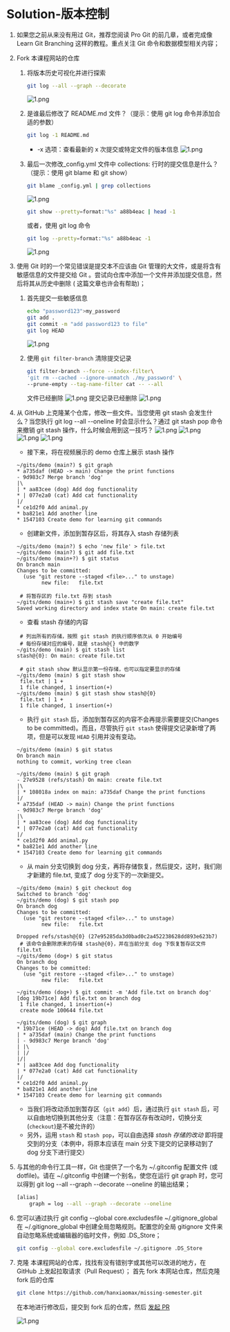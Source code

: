 # Solution-版本控制

1. 如果您之前从来没有用过 Git，推荐您阅读 Pro Git 的前几章，或者完成像 Learn Git Branching 这样的教程。重点关注 Git 命令和数据模型相关内容；
2. Fork 本课程网站的仓库
    1. 将版本历史可视化并进行探索

        ```bash
        git log --all --graph --decorate
        ```

        ![1.png](images/6/1.png)
    2. 是谁最后修改了 README.md 文件？（提示：使用 git log 命令并添加合适的参数）

        ```bash
        git log -1 README.md
        ```

        - -x 选项：查看最新的 x 次提交或特定文件的版本信息
          ![1.png](images/6/2.png)
    3. 最后一次修改\_config.yml 文件中 collections: 行时的提交信息是什么？（提示：使用 git blame 和 git show）

        ```bash
        git blame _config.yml | grep collections
        ```

        ![1.png](images/6/3.png)

        ```bash
        git show --pretty=format:"%s" a88b4eac | head -1
        ```

        或者，使用 git log 命令

        ```bash
        git log --pretty=format:"%s" a88b4eac -1
        ```

        ![1.png](images/6/4.png)
3. 使用 Git 时的一个常见错误是提交本不应该由 Git 管理的大文件，或是将含有敏感信息的文件提交给 Git 。尝试向仓库中添加一个文件并添加提交信息，然后将其从历史中删除 ( 这篇文章也许会有帮助)；
    1. 首先提交一些敏感信息

        ```bash
        echo "password123">my_password
        git add .
        git commit -m "add password123 to file"
        git log HEAD
        ```

        ![1.png](images/6/5.png)
    2. 使用 `git filter-branch` 清除提交记录

        ```bash
        git filter-branch --force --index-filter\
        'git rm --cached --ignore-unmatch ./my_password' \
        --prune-empty --tag-name-filter cat -- --all
        ```

        文件已经删除
        ![1.png](images/6/6.png)
        提交记录已经删除
        ![1.png](images/6/7.png)
4. 从 GitHub 上克隆某个仓库，修改一些文件。当您使用 git stash 会发生什么？当您执行 git log --all --oneline 时会显示什么？通过 git stash pop 命令来撤销 git stash 操作，什么时候会用到这一技巧？
    ![1.png](images/6/8.png)
    ![1.png](images/6/9.png)
    ![1.png](images/6/10.png)
    ![1.png](images/6/11.png)

    - 接下来，将在视频展示的 demo 仓库上展示 stash 操作

    ```shell
    ~/gits/demo (main?) $ git graph
    * a735daf (HEAD -> main) Change the print functions
    - 9d983c7 Merge branch 'dog'
    |\
    | * aa83cee (dog) Add dog functionality
    * | 077e2a0 (cat) Add cat functionality
    |/
    * ce1d2f0 Add animal.py
    * ba821e1 Add another line
    * 1547103 Create demo for learning git commands
    ```

    - 创建新文件，添加到暂存区后，将其存入 stash 存储列表

    ```shell
    ~/gits/demo (main?) $ echo 'new file' > file.txt
    ~/gits/demo (main?) $ git add file.txt
    ~/gits/demo (main+?) $ git status
    On branch main
    Changes to be committed:
      (use "git restore --staged <file>..." to unstage)
            new file:   file.txt

     # 将暂存区的 file.txt 存到 stash
    ~/gits/demo (main+) $ git stash save "create file.txt"
    Saved working directory and index state On main: create file.txt
    ```

    - 查看 stash 存储的内容

    ```shell
     # 列出所有的存储，按照 git stash 的执行顺序依次从 0 开始编号
     # 每份存储对应的编号，就是 stash@{} 中的数字
    ~/gits/demo (main) $ git stash list
    stash@{0}: On main: create file.txt

     # git stash show 默认显示第一份存储，也可以指定要显示的存储
    ~/gits/demo (main) $ git stash show
     file.txt | 1 +
     1 file changed, 1 insertion(+)
    ~/gits/demo (main) $ git stash show stash@{0}
     file.txt | 1 +
     1 file changed, 1 insertion(+)
    ```

    - 执行 `git stash` 后，添加到暂存区的内容不会再提示需要提交(Changes to be committed)。而且，尽管执行 `git stash` 使得提交记录新增了两项，但是可以发现 `HEAD` 引用并没有变动。

    ```shell
    ~/gits/demo (main) $ git status
    On branch main
    nothing to commit, working tree clean

    ~/gits/demo (main) $ git graph
    - 27e9528 (refs/stash) On main: create file.txt
    |\
    | * 108018a index on main: a735daf Change the print functions
    |/
    * a735daf (HEAD -> main) Change the print functions
    - 9d983c7 Merge branch 'dog'
    |\
    | * aa83cee (dog) Add dog functionality
    * | 077e2a0 (cat) Add cat functionality
    |/
    * ce1d2f0 Add animal.py
    * ba821e1 Add another line
    * 1547103 Create demo for learning git commands
    ```

    - 从 main 分支切换到 dog 分支，再将存储恢复，然后提交，这时，我们刚才新建的 file.txt, 变成了 dog 分支下的一次新提交。

    ```shell
    ~/gits/demo (main) $ git checkout dog
    Switched to branch 'dog'
    ~/gits/demo (dog) $ git stash pop
    On branch dog
    Changes to be committed:
      (use "git restore --staged <file>..." to unstage)
            new file:   file.txt

    Dropped refs/stash@{0} (27e95285da3d0bad0c2a452238628dd893e623b7)
     # 该命令会删除原来的存储 stash@{0}，并在当前分支 dog 下恢复暂存区文件 file.txt
    ~/gits/demo (dog+) $ git status
    On branch dog
    Changes to be committed:
      (use "git restore --staged <file>..." to unstage)
            new file:   file.txt

    ~/gits/demo (dog+) $ git commit -m 'Add file.txt on branch dog'
    [dog 19b71ce] Add file.txt on branch dog
     1 file changed, 1 insertion(+)
     create mode 100644 file.txt

    ~/gits/demo (dog) $ git graph
    * 19b71ce (HEAD -> dog) Add file.txt on branch dog
    | * a735daf (main) Change the print functions
    | - 9d983c7 Merge branch 'dog'
    | |\
    | |/
    |/|
    * | aa83cee Add dog functionality
    | * 077e2a0 (cat) Add cat functionality
    |/
    * ce1d2f0 Add animal.py
    * ba821e1 Add another line
    * 1547103 Create demo for learning git commands
    ```

    - 当我们将改动添加到暂存区（`git add`）后，通过执行 `git stash` 后，可以自由地切换到其他分支（注意：在暂存区存有改动时，切换分支(`checkout`)是不被允许的）
    - 另外，运用 `stash` 和 `stash pop`，可以自由选择 _stash 存储的改动_ 即将提交到的分支（本例中，将原本应该在 main 分支下提交的记录移动到了 dog 分支下进行提交）
5. 与其他的命令行工具一样，Git 也提供了一个名为 ~/.gitconfig 配置文件 (或 dotfile)。请在 ~/.gitconfig 中创建一个别名，使您在运行 git graph 时，您可以得到 git log --all --graph --decorate --oneline 的输出结果；

    ```bash
    [alias]
        graph = log --all --graph --decorate --oneline
    ```

6. 您可以通过执行 git config --global core.excludesfile ~/.gitignore_global 在 ~/.gitignore_global 中创建全局忽略规则。配置您的全局 gitignore 文件来自动忽略系统或编辑器的临时文件，例如 .DS_Store；

    ```bash
    git config --global core.excludesfile ~/.gitignore .DS_Store
    ```

7. 克隆 本课程网站的仓库，找找有没有错别字或其他可以改进的地方，在 GitHub 上发起拉取请求（Pull Request）；
   首先 fork 本网站仓库，然后克隆 fork 后的仓库

    ```bash
    git clone https://github.com/hanxiaomax/missing-semester.git
    ```

    在本地进行修改后，提交到 fork 后的仓库，然后 [发起 PR](https://github.com/missing-semester/missing-semester/pulls)

    ![1.png](images/6/12.png)
